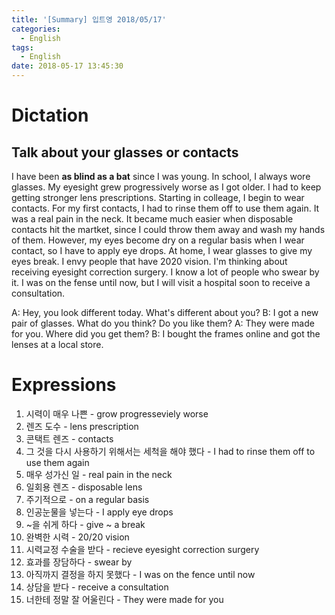 ```yaml
---
title: '[Summary] 입트영 2018/05/17'
categories:
  - English
tags:
  - English
date: 2018-05-17 13:45:30
---
```


# Dictation
## Talk about your glasses or contacts
I have been **as blind as a bat** since I was young. In school, I always wore glasses. My eyesight grew progressively worse as I got older. I had to keep getting stronger lens prescriptions. Starting in colleage, I begin to wear contacts. For my first contacts, I had to rinse them off to use them again. It was a real pain in the neck. It became much easier when disposable contacts hit the martket, since I could throw them away and wash my hands of them. However, my eyes become dry on a regular basis when I wear contact, so I have to apply eye drops. At home, I wear glasses to give my eyes break. I envy people that have 2020 vision. I'm thinking about receiving eyesight correction surgery. I know a lot of people who swear by it. I was on the fense until now, but I will visit a hospital soon to receive a consultation.

A: Hey, you look different today. What's different about you?
B: I got a new pair of glasses. What do you think? Do you like them?
A: They were made for you. Where did you get them?
B: I bought the frames online and got the lenses at a local store.

# Expressions
1. 시력이 매우 나쁜 - grow progresseviely worse
2. 렌즈 도수 - lens prescription
3. 콘택트 렌즈 - contacts
4. 그 것을 다시 사용하기 위해서는 세척을 해야 했다 -  I had to rinse them off to use them again
5. 매우 성가신 일 - real pain in the neck
6. 일회용 렌즈 - disposable lens
7. 주기적으로 - on a regular basis
8. 인공눈물을 넣는다 - I apply eye drops
9. ~을 쉬게 하다 - give ~ a break
10. 완벽한 시력 - 20/20 vision
11. 시력교정 수술을 받다 - recieve eyesight correction surgery
12. 효과를 장담하다 - swear by
13. 아직까지 결정을 하지 못했다 - I was on the fence until now
14. 상담을 받다 - receive a consultation
15. 너한테 정말 잘 어울린다 - They were made for you